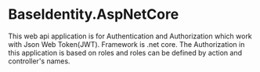 # BaseIdentity.AspNetCore

This web api application is for Authentication and Authorization which work with Json Web Token(JWT).
Framework is .net core.
The Authorization in this application is based on roles and roles can be defined by action and controller's names.